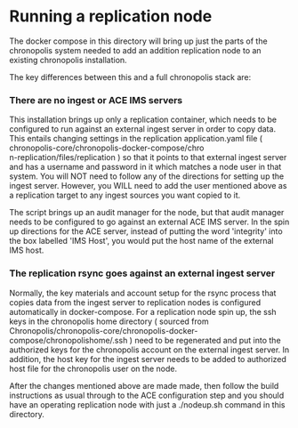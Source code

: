 # Running a replication node

The docker compose in this directory will bring up just the parts of the chronopolis system needed to add an addition replication node to an existing chronopolis installation.

The key differences between this and a full chronopolis stack are:

### There are no ingest or ACE IMS servers
This installation brings up only a replication container, which needs to be configured to run against an external ingest server in order to copy data.  This entails changing settings in the replication application.yaml file ( chronopolis-core/chronopolis-docker-compose/chro  
n-replication/files/replication ) so that it points to that external ingest server and has a username and password in it which matches a node user in that system.  You will NOT need to follow any of the directions for setting up the ingest server.  However, you WILL need to add the user mentioned above as a replication target to any ingest sources you want copied to it.

The script brings up an audit manager for the node, but that audit manager needs to be configured to go against an external ACE IMS server.  In the spin up directions for the ACE server, instead of putting the word 'integrity' into the box labelled 'IMS Host', you would put the host name of the external IMS host.

### The replication rsync goes against an external ingest server

Normally, the key materials and account setup for the rsync process that copies data from the ingest server to replication nodes is configured automatically in docker-compose.  For a replication node spin up, the ssh keys in the chronopolis home directory ( sourced from Chronopolis/chronopolis-core/chronopolis-docker-compose/chronopolishome/.ssh ) need to be regenerated and put into the authorized keys for the chronopolis account on the external ingest server.  In addition, the host key for the ingest server needs to be added to authorized host file for the chronopolis user on the node.

After the changes mentioned above are made made, then follow the build instructions as usual through to the ACE configuration step and you should have an operating replication node with just a ./nodeup.sh command in this directory.

